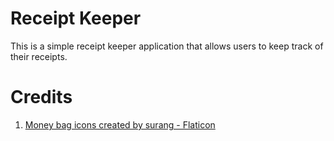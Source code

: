# Receipt Keeper

This is a simple receipt keeper application that allows users to keep track of their receipts.

# Credits
1. <a href="https://www.flaticon.com/free-icons/money-bag" title="money bag icons">Money bag icons created by surang - Flaticon</a>